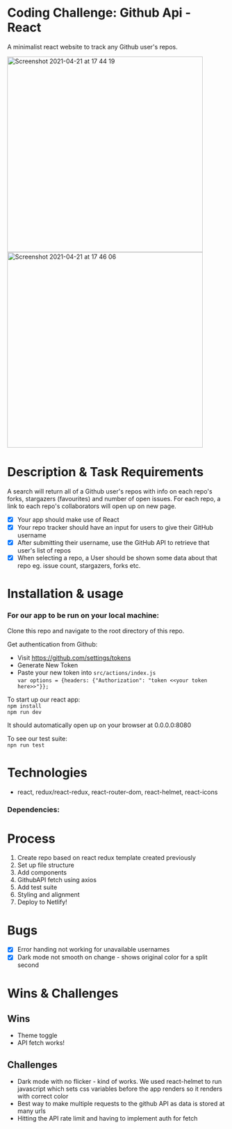 # Coding Challenge: Github Api - React

A minimalist react website to track any Github user's repos. 

<img width="450" alt="Screenshot 2021-04-21 at 17 44 19" src="https://user-images.githubusercontent.com/58271566/115591203-c4464d80-a2c9-11eb-88a8-c592b4346346.png"> <img width="450" alt="Screenshot 2021-04-21 at 17 46 06" src="https://user-images.githubusercontent.com/58271566/115590969-81847580-a2c9-11eb-8d64-3d98b91da364.png">

# Description & Task Requirements

A search will return all of a Github user's repos with info on each repo's forks, stargazers (favourites) and number of open issues. For each repo, a link to each repo's collaborators will open up on new page.

- [x] Your app should make use of React  
- [x] Your repo tracker should have an input for users to give their GitHub username  
- [x] After submitting their username, use the GitHub API to retrieve that user's list of repos  
- [x] When selecting a repo, a User should be shown some data about that repo eg. issue count, stargazers, forks etc.  

# Installation & usage

### For our app to be run on your local machine:

Clone this repo and navigate to the root directory of this repo.

Get authentication from Github:   
- Visit https://github.com/settings/tokens  
- Generate New Token   
- Paste your new token into `src/actions/index.js`  
  `var options = {headers: {"Authorization": "token <<your token here>>"}};`

To start up our react app:  
`npm install`   
`npm run dev`   

It should automatically open up on your browser at 0.0.0.0:8080  

To see our test suite:  
`npn run test`  

# Technologies
- react, redux/react-redux, react-router-dom, react-helmet, react-icons

### Dependencies:

# Process
1. Create repo based on react redux template created previously
2. Set up file structure 
3. Add components 
4. GithubAPI fetch using axios 
5. Add test suite
6. Styling and alignment 
7. Deploy to Netlify!

# Bugs 
- [x] Error handing not working for unavailable usernames
- [x] Dark mode not smooth on change - shows original color for a split second 

# Wins & Challenges 

## Wins 
- Theme toggle 
- API fetch works!

## Challenges 
- Dark mode with no flicker - kind of works. We used react-helmet to run javascript which sets css variables before the app renders so it renders with correct color
- Best way to make multiple requests to the github API as data is stored at many urls
- Hitting the API rate limit and having to implement auth for fetch
